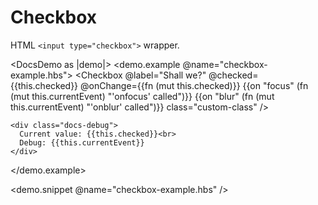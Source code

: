 # Checkbox

HTML `<input type="checkbox">` wrapper.

<DocsDemo as |demo|>
  <demo.example @name="checkbox-example.hbs">
    <Checkbox
      @label="Shall we?"
      @checked={{this.checked}}
      @onChange={{fn (mut this.checked)}}
      {{on "focus" (fn (mut this.currentEvent) "'onfocus' called")}}
      {{on "blur" (fn (mut this.currentEvent) "'onblur' called")}}
      class="custom-class" 
    />

    <div class="docs-debug">
      Current value: {{this.checked}}<br>
      Debug: {{this.currentEvent}}
    </div>
  </demo.example>

  <demo.snippet @name="checkbox-example.hbs" />
</DocsDemo>
